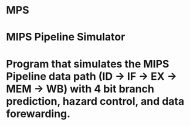 # MPS
# MIPS Pipeline Simulator 
# Program that simulates the MIPS Pipeline data path (ID -> IF -> EX -> MEM -> WB) with 4 bit branch prediction, hazard control, and data forewarding.
